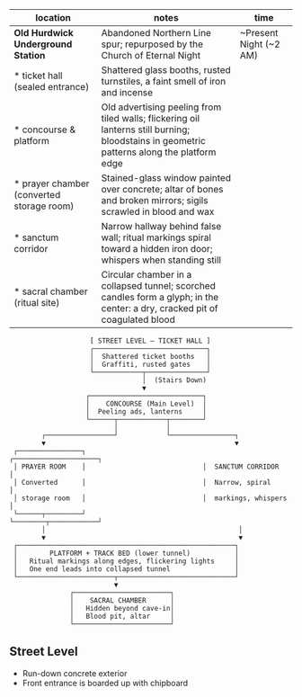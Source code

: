 | location | notes | time |
| ---------------------------- | --------------------- | ------ |
| **Old Hurdwick Underground Station** | Abandoned Northern Line spur; repurposed by the Church of Eternal Night | ~Present Night (~2 AM) |
|   * ticket hall (sealed entrance) | Shattered glass booths, rusted turnstiles, a faint smell of iron and incense | |
|   * concourse & platform | Old advertising peeling from tiled walls; flickering oil lanterns still burning; bloodstains in geometric patterns along the platform edge | |
|   * prayer chamber (converted storage room) | Stained-glass window painted over concrete; altar of bones and broken mirrors; sigils scrawled in blood and wax | |
|   * sanctum corridor | Narrow hallway behind false wall; ritual markings spiral toward a hidden iron door; whispers when standing still | |
|   * sacral chamber (ritual site) | Circular chamber in a collapsed tunnel; scorched candles form a glyph; in the center: a dry, cracked pit of coagulated blood | |

```
                    [ STREET LEVEL – TICKET HALL ]
                    ┌────────────────────────────┐
                    │  Shattered ticket booths   │
                    │  Graffiti, rusted gates    │
                    └────────────┬───────────────┘
                                 │  (Stairs Down)
                                 ▼
                   ┌────────────────────────────┐
                   │    CONCOURSE (Main Level)  │
                   │  Peeling ads, lanterns     │
                   └──────┬────────────┬────────┘
                          │            │
        ┌─────────────────┘            └────────────────┐
        ▼                                               ▼
 ┌────────────────┐                             ┌─────────────────────┐
 │ PRAYER ROOM    │                             │  SANCTUM CORRIDOR   │
 │ Converted      │                             │  Narrow, spiral     │
 │ storage room   │                             │  markings, whispers │
 └──────┬─────────┘                             └────────┬────────────┘
        │                                                │
        ▼                                                ▼
 ┌──────────────────────────────────────────────────────┐
 │        PLATFORM + TRACK BED (lower tunnel)           │
 │   Ritual markings along edges, flickering lights     │
 │   One end leads into collapsed tunnel                │
 └────────────────────────┬─────────────────────────────┘
                          ▼
               ┌────────────────────────┐
               │    SACRAL CHAMBER      │
               │   Hidden beyond cave-in│
               │   Blood pit, altar     │
               └────────────────────────┘
```

## Street Level

* Run-down concrete exterior
* Front entrance is boarded up with chipboard
